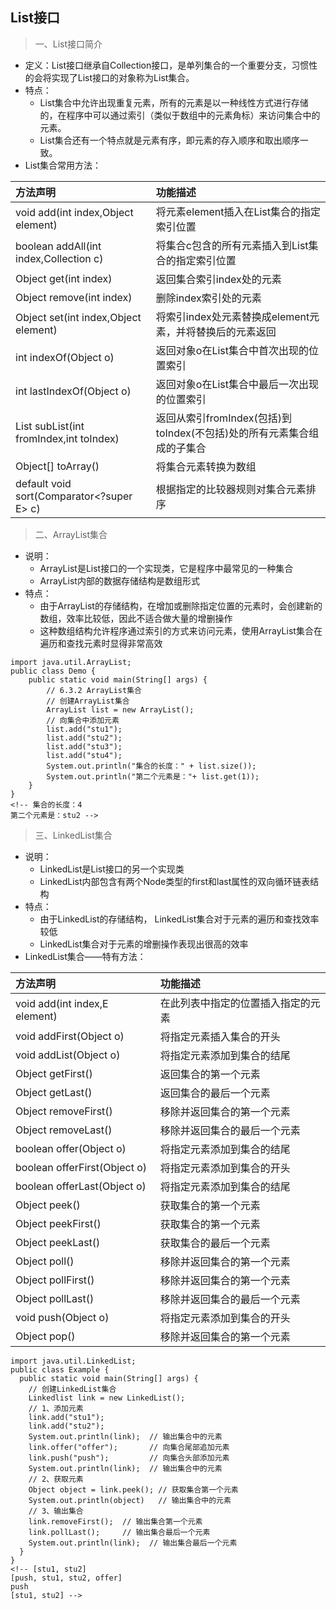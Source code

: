 ## List接口
> 一、List接口简介
  - 定义：List接口继承自Collection接口，是单列集合的一个重要分支，习惯性的会将实现了List接口的对象称为List集合。
  - 特点：
    - List集合中允许出现重复元素，所有的元素是以一种线性方式进行存储的，在程序中可以通过索引（类似于数组中的元素角标）来访问集合中的元素。
    - List集合还有一个特点就是元素有序，即元素的存入顺序和取出顺序一致。
  - List集合常用方法：

  |方法声明|功能描述|
  |:--|:--|
  |void add(int index,Object element)|将元素element插入在List集合的指定索引位置|
  |boolean addAll(int index,Collection c)|将集合c包含的所有元素插入到List集合的指定索引位置|
  |Object get(int index)|返回集合索引index处的元素|
  |Object remove(int index)|删除index索引处的元素|
  |Object set(int index,Object element)|将索引index处元素替换成element元素，并将替换后的元素返回|
  |int indexOf(Object o)|返回对象o在List集合中首次出现的位置索引|
  |int lastIndexOf(Object o)|返回对象o在List集合中最后一次出现的位置索引|
  |List subList(int fromIndex,int toIndex)|返回从索引fromIndex(包括)到toIndex(不包括)处的所有元素集合组成的子集合|
  |Object[] toArray()|将集合元素转换为数组|
  |default void sort(Comparator<?super E> c)|根据指定的比较器规则对集合元素排序|

> 二、ArrayList集合
  - 说明：
    - ArrayList是List接口的一个实现类，它是程序中最常见的一种集合
    - ArrayList内部的数据存储结构是数组形式
  - 特点：
    - 由于ArrayList的存储结构，在增加或删除指定位置的元素时，会创建新的数组，效率比较低，因此不适合做大量的增删操作
    - 这种数组结构允许程序通过索引的方式来访问元素，使用ArrayList集合在遍历和查找元素时显得非常高效
  ```
  import java.util.ArrayList;
  public class Demo {
      public static void main(String[] args) {
          // 6.3.2 ArrayList集合
          // 创建ArrayList集合
          ArrayList list = new ArrayList();
          // 向集合中添加元素
          list.add("stu1");
          list.add("stu2");
          list.add("stu3");
          list.add("stu4");
          System.out.println("集合的长度：" + list.size());
          System.out.println("第二个元素是："+ list.get(1));
      }
  }
  <!-- 集合的长度：4
  第二个元素是：stu2 -->
  ```

> 三、LinkedList集合
  - 说明：
    - LinkedList是List接口的另一个实现类
    - LinkedList内部包含有两个Node类型的first和last属性的双向循环链表结构
  - 特点：
    - 由于LinkedList的存储结构， LinkedList集合对于元素的遍历和查找效率较低
    - LinkedList集合对于元素的增删操作表现出很高的效率
  - LinkedList集合——特有方法：

  |方法声明|功能描述|
  |:--|:--|
  |void add(int index,E element)|在此列表中指定的位置插入指定的元素|
  |void addFirst(Object o)|将指定元素插入集合的开头|
  |void addList(Object o)|将指定元素添加到集合的结尾| 
  |Object getFirst()|返回集合的第一个元素|
  |Object getLast()|返回集合的最后一个元素|
  |Object removeFirst()|移除并返回集合的第一个元素|
  |Object removeLast()|移除并返回集合的最后一个元素|
  |boolean offer(Object o)|将指定元素添加到集合的结尾|
  |boolean offerFirst(Object o)|将指定元素添加到集合的开头|
  |boolean offerLast(Object o)|将指定元素添加到集合的结尾|
  |Object peek()|获取集合的第一个元素|
  |Object peekFirst()|获取集合的第一个元素|
  |Object peekLast()|获取集合的最后一个元素|
  |Object poll()|移除并返回集合的第一个元素|
  |Object pollFirst()|移除并返回集合的第一个元素|
  |Object pollLast()|移除并返回集合的最后一个元素|
  |void push(Object o)|将指定元素添加到集合的开头|
  |Object pop()|移除并返回集合的第一个元素|

  ```
  import java.util.LinkedList;
  public class Example {
    public static void main(String[] args) {
      // 创建LinkedList集合
      Linkedlist link = new LinkedList();
      // 1、添加元素
      link.add("stu1");
      link.add("stu2"); 
      System.out.println(link);  // 输出集合中的元素
      link.offer("offer");       // 向集合尾部追加元素
      link.push("push");         // 向集合头部添加元素
      System.out.println(link);  // 输出集合中的元素
      // 2、获取元素
      Object object = link.peek(); // 获取集合第一个元素
      System.out.println(object)   // 输出集合中的元素
      // 3、输出集合
      link.removeFirst();  // 输出集合第一个元素
      link.pollLast();     // 输出集合最后一个元素
      System.out.println(link);  // 输出集合最后一个元素
    }
  }
  <!-- [stu1, stu2]
  [push, stu1, stu2, offer]
  push
  [stu1, stu2] -->
  ```







